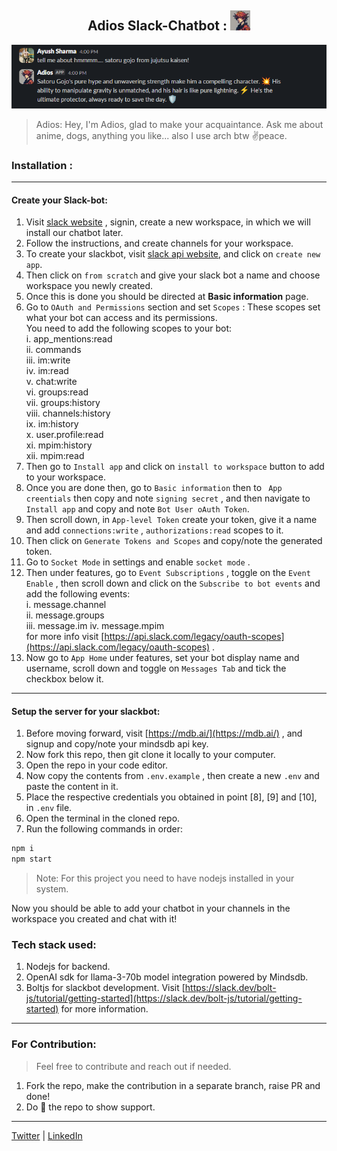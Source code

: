 <h2 style="text-align: center;">Adios Slack-Chatbot : <img height="32px" width="32px" src="./asset/slack_bot_image1-resized.jpg" /> </h2>      

<img src="./asset/Screenshot 2024-07-15 161916.png" style="text-align: center;" />

> Adios: Hey, I'm Adios, glad to make your acquaintance. Ask me about anime, dogs, anything you like... also I use arch btw ✌️peace.
      
### Installation :   
--- 
#### Create your Slack-bot:    
1. Visit [slack website](https://slack.com/intl/en-in/) , signin, create a new workspace, in which we will install our chatbot later.
2. Follow the instructions, and create channels for your workspace.     
3. To create your slackbot, visit [slack api website](https://api.slack.com/apps), and click on ` create new app `.   
4. Then click on ` from scratch ` and give your slack bot a name and choose workspace you newly created.    
5. Once this is done you should be directed at **Basic information** page.
6. Go to ` OAuth and Permissions ` section and set ` Scopes ` : These scopes set what your bot can access and its permissions.    
You need to add the following scopes to your bot:    
    i.      app_mentions:read     
    ii.     commands         
    iii.    im:write         
    iv.     im:read          
    v.      chat:write          
    vi.     groups:read           
    vii.    groups:history         
    viii.   channels:history          
    ix.     im:history        
    x.      user.profile:read          
    xi.     mpim:history          
    xii.    mpim:read           
7. Then go to ` Install app ` and click on ` install to workspace ` button to add to your workspace.     
8. Once you are done then, go to ` Basic information ` then to ` App creentials` then copy and note ` signing secret ` , and then navigate to ` Install app ` and copy and note ` Bot User oAuth Token `.    
9. Then scroll down, in ` App-level Token ` create your token, give it a name and add ` connections:write ` , ` authorizations:read ` scopes to it.
10. Then click on ` Generate Tokens and Scopes ` and copy/note the generated token.
11. Go to ` Socket Mode ` in settings and enable ` socket mode ` .     
12. Then under features, go to ` Event Subscriptions ` , toggle on the ` Event Enable ` , then scroll down and click on the ` Subscribe to bot events ` and add the following events:      
    i.      message.channel    
    ii.     message.groups    
    iii.    message.im
    iv.     message.mpim    
    for more info visit [https://api.slack.com/legacy/oauth-scopes](https://api.slack.com/legacy/oauth-scopes) .     
13. Now go to ` App Home ` under features, set your bot display name and username, scroll down and toggle on ` Messages Tab ` and tick the checkbox below it.     
---
#### Setup the server for your slackbot:    
1. Before moving forward, visit [https://mdb.ai/](https://mdb.ai/) , and signup and copy/note your mindsdb api key.   
2. Now fork this repo, then git clone it locally to your computer.    
3. Open the repo in your code editor.
4. Now copy the contents from ` .env.example ` , then create a new ` .env ` and paste the content in it.    
5. Place the respective credentials you obtained in point [8], [9] and [10], in ` .env ` file.    
6. Open the terminal in the cloned repo.
7. Run the following commands in order:   
``` sh
npm i
npm start
```     
> Note: For this project you need to have nodejs installed in your system.

Now you should be able to add your chatbot in your channels in the workspace you created and chat with it!       
### Tech stack used:   
1. Nodejs for backend.    
2. OpenAI sdk for llama-3-70b model integration powered by Mindsdb.
3. Boltjs for slackbot development. Visit [https://slack.dev/bolt-js/tutorial/getting-started](https://slack.dev/bolt-js/tutorial/getting-started) for more information.   
---
### For Contribution:
> Feel free to contribute and reach out if needed.
1. Fork the repo, make the contribution in a separate branch, raise PR and done!      
2. Do 🌟 the repo to show support.          
---
[Twitter](https://x.com/Ayush_Sharma60) | [LinkedIn](https://www.linkedin.com/in/ayush--sharma)    
  









